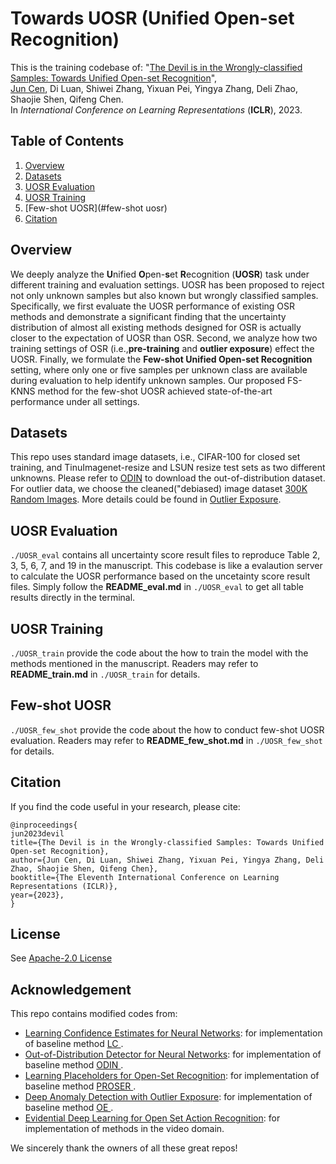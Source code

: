 # **Towards UOSR (Unified Open-set Recognition)**

This is the training codebase of: "[The Devil is in the Wrongly-classified Samples: Towards Unified Open-set Recognition](https://openreview.net/forum?id=xLr0I_xYGAs)",  
[Jun Cen](www.cen-jun.com), Di Luan, Shiwei Zhang, Yixuan Pei, Yingya Zhang, Deli Zhao, Shaojie Shen, Qifeng Chen.  
In _International Conference on Learning Representations_ (**ICLR**), 2023.

## __Table of Contents__
1. [Overview](#overview)
1. [Datasets](#datasets)
1. [UOSR Evaluation](#evaluation)
1. [UOSR Training](#training)
1. [Few-shot UOSR](#few-shot uosr)
1. [Citation](#citation)


## __Overview__

We deeply analyze the **U**nified **O**pen-**s**et **R**ecognition (**UOSR**) task under different training and evaluation settings. UOSR has been proposed to reject not only unknown samples but also known but wrongly classified samples. Specifically, we first evaluate the UOSR performance of existing OSR methods and demonstrate a significant finding that the uncertainty distribution of almost all existing methods designed for OSR is actually closer to the expectation of UOSR than OSR. Second, we analyze how two training settings of OSR (i.e.,**pre-training** and **outlier exposure**) effect the UOSR. Finally, we formulate the **Few-shot Unified Open-set Recognition** setting, where only one or five samples per unknown class are available during evaluation to help identify unknown samples. Our proposed FS-KNNS method for the few-shot UOSR achieved state-of-the-art performance under all settings.

## __Datasets__

This repo uses standard image datasets, i.e., CIFAR-100 for closed set training, and TinuImagenet-resize and LSUN resize test sets as two different unknowns. Please refer to [ODIN](https://github.com/facebookresearch/odin) to download the out-of-distribution dataset. For outlier data, we choose the cleaned("debiased) image dataset [300K Random Images](https://people.eecs.berkeley.edu/~hendrycks/300K_random_images.npy). More details could be found in  [Outlier Exposure](https://github.com/hendrycks/outlier-exposure).

## __UOSR Evaluation__

`./UOSR_eval` contains all uncertainty score result files to reproduce Table 2, 3, 5, 6, 7, and 19 in the manuscript. This codebase is like a evalaution server to calculate the UOSR performance based on the uncetainty score result files. Simply follow the __README_eval.md__ in `./UOSR_eval` to get all table results directly in the terminal.

## __UOSR Training__
`./UOSR_train` provide the code about the how to train the model with the methods mentioned in the manuscript. Readers may refer to __README_train.md__ in `./UOSR_train` for details.

## __Few-shot UOSR__
`./UOSR_few_shot` provide the code about the how to conduct few-shot UOSR evaluation. Readers may refer to __README_few_shot.md__ in `./UOSR_few_shot` for details.

## __Citation__

If you find the code useful in your research, please cite:

```
@inproceedings{
jun2023devil
title={The Devil is in the Wrongly-classified Samples: Towards Unified Open-set Recognition},
author={Jun Cen, Di Luan, Shiwei Zhang, Yixuan Pei, Yingya Zhang, Deli Zhao, Shaojie Shen, Qifeng Chen},
booktitle={The Eleventh International Conference on Learning Representations (ICLR)},
year={2023},
}

```

## __License__
See [Apache-2.0 License](https://github.com//LICENSE)
## __Acknowledgement__

This repo contains modified codes from:

- [Learning Confidence Estimates for Neural Networks](https://github.com/uoguelph-mlrg/confidence_estimation): for implementation of baseline method [LC ](https://arxiv.org/abs/1802.04865).
- [Out-of-Distribution Detector for Neural Networks](https://github.com/facebookresearch/odin): for implementation of baseline method [ODIN ](https://arxiv.org/abs/1706.02690).
- [Learning Placeholders for Open-Set Recognition](https://github.com/zhoudw-zdw/CVPR21-Proser): for implementation of baseline method [PROSER ](https://openaccess.thecvf.com/content/CVPR2021/papers/Zhou_Learning_Placeholders_for_Open-Set_Recognition_CVPR_2021_paper.pdf).
- [Deep Anomaly Detection with Outlier Exposure](https://github.com/hendrycks/outlier-exposure): for implementation of baseline method [OE ](https://arxiv.org/abs/1812.04606).
- [Evidential Deep Learning for Open Set Action Recognition](https://github.com/Cogito2012/DEAR): for implementation of methods in the video domain.

We sincerely thank the owners of all these great repos!
